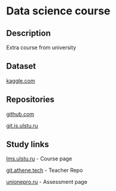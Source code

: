 # Data science course
## Description

Extra course from university


## Dataset 
[kaggle.com](https://www.kaggle.com/datasets/surajjha101/stores-area-and-sales-data)


## Repositories
[github.com](https://github.com/Shadowik2306/Data_Science_university_course)

[git.is.ulstu.ru](https://git.is.ulstu.ru/shadowik/data_science_extra)


## Study links
[lms.ulstu.ru](https://lms.ulstu.ru/course/view.php?id=2521) - 
Course page

[git.athene.tech](https://git.athene.tech/Lections/ckmai) - 
Teacher Repo

[unionepro.ru](https://testing.assessment.unionepro.ru/courses/66f7b6a83cea9fce845e4791) - 
Assessment page
